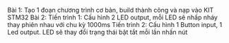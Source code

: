 
Bài 1: Tạo 1 đoạn chương trình cơ bản, build thành công và nạp vào KIT STM32
Bài 2:
  Tiến trình 1: 
  Cấu hình 2 LED output, mỗi LED sẽ nhấp nháy thay phiên nhau với chu kỳ 1000ms 
  Tiến trình 2: 
  Cấu hình 1 Button input, 1 Led output. LED sẽ thay đổi trạng thái bật tắt mỗi lần nhấn nút 
